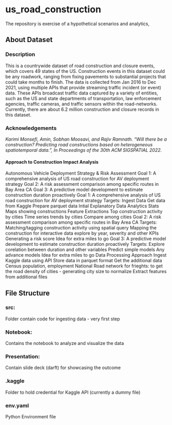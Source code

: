 # us_road_construction

The repository is exercise of a hypothetical scenarios and analytics,

## About Dataset
### Description
This is a countrywide dataset of road construction and closure events, which covers 49 states of the US. Construction events in this dataset could be any roadwork, ranging from fixing pavements to substantial projects that could take months to finish. The data is collected from Jan 2016 to Dec 2021, using multiple APIs that provide streaming traffic incident (or event) data. These APIs broadcast traffic data captured by a variety of entities, such as the US and state departments of transportation, law enforcement agencies, traffic cameras, and traffic sensors within the road-networks. Currently, there are about 6.2 million construction and closure records in this dataset.

### Acknowledgements
_Karimi Monsefi, Amin, Sobhan Moosavi, and Rajiv Ramnath. “Will there be a construction? Predicting road constructions based on heterogeneous spatiotemporal data.”, In Proceedings of the 30th ACM SIGSPATIAL 2022._

#### Approach to Construction Impact Analysis
Autonomous Vehicle Deployment Strategy & Risk Assessment
Goal 1: A comprehensive analysis of US road construction for AV deployment strategy
Goal 2: A risk assessment comparison among specific routes in Bay Area CA
Goal 3: A predictive model development to estimate construction duration proactively
Goal 1: A comprehensive analysis of US road construction for AV deployment strategy
Targets:
Ingest Data
Get data from Kaggle
Prepare parquet data
Intial Explanatory Data Analytics
Stats
Maps showing constructions
Feature Extractions
Top construction activity by cities
Time series trends by cities
Compare among cities
Goal 2: A risk assessment comparison among specific routes in Bay Area CA
Targets:
Matching/tagging construction activity using spatial query
Mapping the construction for interactive data explore by year, severity and other KPIs
Generating a risk score
Idea for extra miles to go
Goal 3: A predictive model development to estimate construction duration proactively
Targets:
Explore corelation between duration and other variables
Predict simple models
Any advance models
Idea for extra miles to go
Data Processing Approach
Ingest Kaggle data using API
Store data in parquet format
Get the additional data
Census population, employment
National Road network for frieghts: to get the road density of cities - generating city size to normalize
Extract features from additional files


## File Structure
### src:
Folder contain code for ingesting data - very first step

### Notebook:
Contains the notebook to analyze and visualize the data

### Presentation:
Contain slide deck (darft) for showcasing the outcome

### .kaggle
Folder to hold credential for Kaggle API (currently a dummy file)

### env.yaml
Python Environment file

